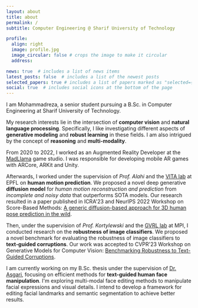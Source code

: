 ```yaml
---
layout: about
title: about
permalink: /
subtitle: Computer Engineering @ Sharif University of Technology

profile:
  align: right
  image: profile.jpg
  image_circular: false # crops the image to make it circular
  address: 

news: true  # includes a list of news items
latest_posts: false  # includes a list of the newest posts
selected_papers: true # includes a list of papers marked as "selected={true}"
social: true  # includes social icons at the bottom of the page
---
```


I am Mohammadreza, a senior student pursuing a B.Sc. in Computer Engineering at Sharif University of Technology.

<!-- I like investigating different aspects of **generative modeling** and **robust learning** as they align with my previous research of working with *diffusion models* and *evaluating text-guided robustness*. I also want to challenge myself in NLP further and am interested in the concept of **reasoning** and working with **multi-modality**. -->
My research interests lie in the intersection of **computer vision** and **natural language processing**. Specifically, I like investigating different aspects of **generative modeling** and **robust learning** in these fields. I am also intrigued by the concept of **reasoning** and **multi-modality**.

From 2020 to 2022, I worked as an Augmented Reality Developer at the [MadLlama](https://madllamastudio.com) game studio. I was responsible for developing mobile AR games with ARCore, ARKit and Unity.

Afterwards, I worked under the supervision of *Prof. Alahi* and the [VITA lab](https://www.epfl.ch/labs/vita/) at EPFL on **human motion prediction**. We proposed a novel deep generative **diffusion model** for *human motion reconstruction and prediction* from *incomplete and noisy data* that outperforms SOTA models. Our research resulted in a paper published in ICRA'23 and NeurIPS 2022 Workshop on Score-Based Methods: [A generic diffusion-based approach for 3D human pose prediction in the wild](https://arxiv.org/abs/2210.05669).

Then, under the supervision of *Prof. Kortylewski* and the [GVRL lab](https://gvrl.mpi-inf.mpg.de) at MPI, I conducted research on the **robustness of image classifiers**. We proposed a novel benchmark for evaluating the robustness of image classifiers to **text‑guided corruptions**. Our work was accepted to CVPR'23 Workshop on Generative Models for Computer Vision: [Benchmarking Robustness to Text-Guided Corruptions](https://openaccess.thecvf.com/content/CVPR2023W/GCV/html/Mofayezi_Benchmarking_Robustness_to_Text-Guided_Corruptions_CVPRW_2023_paper.html).

I am currently working on my B.Sc. thesis under the supervision of [Dr. Asgari](https://llp.berkeley.edu/asgari/), focusing on efficient methods for **text-guided human face manipulation**. I'm exploring multi-modal face editing methods to manipulate facial expressions and visual details. I intend to develop a framework for editing facial landmarks and semantic segmentation to achieve better results.
